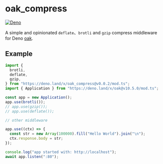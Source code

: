 # oak_compress

[![Deno](https://github.com/jiawei397/oak_compress/actions/workflows/deno.yml/badge.svg)](https://github.com/jiawei397/oak_compress/actions/workflows/deno.yml)

A simple and opinionated `deflate`、`brotli` and `gzip` compress middleware for
Deno [oak](https://deno.land/x/oak).

## Example

```typescript
import {
  brotli,
  deflate,
  gzip,
} from "https://deno.land/x/oak_compress@v0.0.2/mod.ts";
import { Application } from "https://deno.land/x/oak@v10.5.0/mod.ts";

const app = new Application();
app.use(brotli());
// app.use(gzip());
// app.use(deflate());

// other middleware

app.use((ctx) => {
  const str = new Array(100000).fill("Hello World").join("\n");
  ctx.response.body = str;
});

console.log("app started with: http://localhost");
await app.listen(":80");
```
